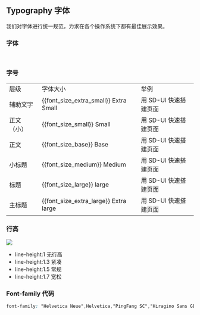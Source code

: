 <script>
  import bus from '../../bus';
  import { ACTION_USER_CONFIG_UPDATE } from '../../components/theme/constant.js';
  const varMap = [
    '$--font-size-extra-large',
    '$--font-size-large',
    '$--font-size-medium',
    '$--font-size-base',
    '$--font-size-small',
    '$--font-size-extra-small'
  ];
  const original = {
    'font_size_extra_large': '20px',
    'font_size_large': '18px',
    'font_size_medium': '16px',
    'font_size_base': '14px',
    'font_size_small': '13px',
    'font_size_extra_small': '12px'
  }
  export default {
    created() {
      bus.$on(ACTION_USER_CONFIG_UPDATE, this.setGlobal);
    },
    mounted() {
      this.setGlobal();
    },
    methods: {
      tintColor(color, tint) {
        return tintColor(color, tint);
      },
      setGlobal() {
        if (window.userThemeConfig) {
          this.global = window.userThemeConfig.global;
        }
      }
    },
    data() {
      return {
        global: {},
        'font_size_extra_large': '',
        'font_size_large': '',
        'font_size_medium': '',
        'font_size_base': '',
        'font_size_small': '',
        'font_size_extra_small': ''
      }
    },
    watch: {
      global: {
        immediate: true,
        handler(value) {
          varMap.forEach((v) => {
            const key = v.replace('$--', '').replace(/-/g, '_')
            if (value[v]) {
              this[key] = value[v]
            } else {
              this[key] = original[key]
            }
          });
        }
      }
    },
  }
</script>

## Typography 字体

我们对字体进行统一规范，力求在各个操作系统下都有最佳展示效果。

### 字体
<div class="demo-term-box">
<img src="../../assets/images/term-pingfang.png" alt="">
<img src="../../assets/images/term-hiragino.png" alt="">
<img src="../../assets/images/term-microsoft.png" alt="">
<img src="../../assets/images/term-sf.png" alt="">
<img src="../../assets/images/term-helvetica.png" alt="">
<img src="../../assets/images/term-arial.png" alt="">
</div>

### 字号

<table class="demo-typo-size">
  <tbody>
  <tr
    >
      <td>层级</td>
      <td>字体大小</td>
      <td class="color-dark-light">举例</td>
    </tr>
    <tr
    :style="{ fontSize: font_size_extra_small }"
    >
      <td>辅助文字</td>
      <td class="color-dark-light">{{font_size_extra_small}} Extra Small</td>
      <td>用 SD-UI 快速搭建页面</td>
    </tr>
    <tr
    :style="{ fontSize: font_size_small }"
    >
      <td>正文（小）</td>
      <td class="color-dark-light">{{font_size_small}} Small</td>
      <td>用 SD-UI 快速搭建页面</td>
    </tr>
    <tr
    :style="{ fontSize: font_size_base }"
    >
      <td>正文</td>
      <td class="color-dark-light">{{font_size_base}} Base</td>
      <td>用 SD-UI 快速搭建页面</td>
    </tr>
    <tr
    :style="{ fontSize: font_size_medium }"
    >
      <td>小标题</td>
      <td class="color-dark-light">{{font_size_medium}} Medium</td>
      <td>用 SD-UI 快速搭建页面</td>
    </tr>
    <tr
    :style="{ fontSize: font_size_large }"
    >
      <td>标题</td>
      <td class="color-dark-light">{{font_size_large}} large</td>
      <td>用 SD-UI 快速搭建页面</td>
    </tr>
    <tr
    :style="{ fontSize: font_size_extra_large }"
    >
      <td>主标题</td>
      <td class="color-dark-light">{{font_size_extra_large}} Extra large</td>
      <td>用 SD-UI 快速搭建页面</td>
    </tr>
  </tbody>
</table>

### 行高

<div>
<img class="lineH-left" src="~examples/assets/images/typography.png" />
<ul class="lineH-right">
<li>line-height:1 <span>无行高</span></li>
<li>line-height:1.3 <span>紧凑</span></li>
<li>line-height:1.5 <span>常规</span></li>
<li>line-height:1.7 <span>宽松</span></li>
</ul>
</div>

### Font-family 代码

```css
font-family: "Helvetica Neue",Helvetica,"PingFang SC","Hiragino Sans GB","Microsoft YaHei","微软雅黑",Arial,sans-serif;
```
